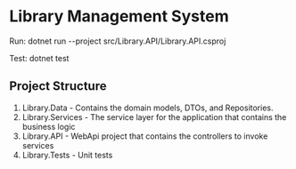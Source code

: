 # Library Management System

Run: dotnet run --project src/Library.API/Library.API.csproj

Test: dotnet test


## Project Structure
1. Library.Data - Contains the domain models, DTOs, and Repositories.
2. Library.Services - The service layer for the application that contains the business logic
3. Library.API - WebApi project that contains the controllers to invoke services
4. Library.Tests - Unit tests
